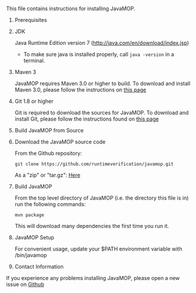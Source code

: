 This file contains instructions for installing JavaMOP.

1. Prerequisites

  1. JDK

     Java Runtime Edition version 7 (http://java.com/en/download/index.jsp)
     * To make sure java is installed properly, call `java -version` in a terminal.

  2. Maven 3

      JavaMOP requires Maven 3.0 or higher to build. To download and
      install Maven 3.0, please follow the instructions on 
      [this page](http://maven.apache.org/download.cgi)

  3. Git 1.8 or higher

       Git is required to download the sources for JavaMOP. To
       download and install Git, please follow the instructions found
       on [this page](http://git-scm.com/book/en/Getting-Started-Installing-Git)

2. Build JavaMOP from Source

  1. Download the JavaMOP source code

     From the Github repository:

     ```git clone https://github.com/runtimeverification/javamop.git```

     As a "zip" or "tar.gz":
     [Here](https://github.com/runtimeverification/javamop/releases)

  2. Build JavaMOP

      From the top level directory of JavaMOP (i.e. the directory this
      file is in) run the following commands:

      ```mvn package```

      This will download many dependencies the first time you run it.

3. JavaMOP Setup

     For convenient usage, update your $PATH environment variable with <path-to-javamop>/bin/javamop

4. Contact Information

If you experience any problems installing JavaMOP, please open a new
issue on [Github](https://github.com/runtimeverification/javamop/issues)
